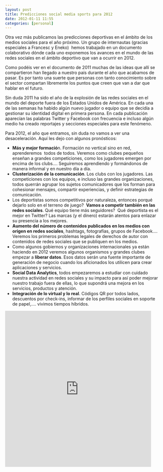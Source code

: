 ```yaml
---
layout: post
title: Predicciones social media sports para 2012
date: 2012-01-11 11:55
categories: [personal]
---
```

Otra vez más publicamos las predicciones deportivas</a> en el ámbito de los medios sociales para el año próximo. Un grupo de internautas (gracias especiales a Francesc y Eneko)  hemos trabajado en un documento colaborativo dónde cada uno exponemos los avances en el mundo de las redes sociales en el ámbito deportivo que van a ocurrir en 2012.

Como podéis ver en el documento de 2011 muchas de las ideas que allí se compartieron han llegado a nuestro país durante el año que acabamos de pasar. Es por tanto una suerte que personas con tanto conocimiento sobre el sector compartan libremente los puntos que creen que van a dar que hablar en el futuro.

Sin duda 2011 ha sido el año de la explosión de las redes sociales en el mundo del deporte fuera de los Estados Unidos de América. En cada una de las semanas ha habido algún nuevo jugador o equipo que se decidía a gestionar su identidad digital en primera persona. En cada publicación aparecían las palabras Twitter y Facebook con frecuencia e incluso algún medio ha creado reportajes y secciones especiales para este fenómeno.

Para 2012, el año que entramos, sin duda no vamos a ver una desaceleración. Aquí les dejo con algunos pronósticos:

- **Más y mejor formació**n. Formación no vertical sino en red, aprenderemos  todos de todos. Veremos como clubes pequeños enseñan a grandes competiciones, como los jugadores emergen por encima de los clubs…. Seguiremos aprendiendo y formándonos de manera informal y en nuestro día a día.  
- **Clusterización de la comunicación**. Los clubs con los jugadores. Las competiciones con los equipos, e incluso las grandes organizaciones, todos querrán agrupar los sujetos comunicadores que los forman para cohesionar mensajes, compartir experiencias, y definir estrategias de comunicación.  
- Los deportistas somos competitivos por naturaleza, entonces porqué dejarlo solo en el terreno de juego?  **Vamos a competir también en las redes sociales**. Qué equipo tiene más seguidores?  Qué deportista es el mejor en Twitter? Las marcas (y el dinero) estarán atentos para enlazar su presencia a los mejores.  
- **Aumento del número de contenidos publicados en los medios con origen en redes sociales**, hashtags, fotografías, grupos de Facebook…. Veremos los primeros problemas legales de derechos de autor con contenidos de redes sociales que se publiquen en los medios.  
- Como algunos gobiernos y organizaciones internacionales ya están haciendo en 2012 veremos algunos organismos y grandes clubes empezar a **liberar datos**. Esos datos serán una fuente importante de generación de negocio cuando los aficionados los utilicen para crear aplicaciones y servicios.  
- **Social Data Analytics**, todos empezaremos a estudiar con cuidado nuestra actividad en redes sociales y su impacto para así poder mejorar nuestro trabajo fuera de ellas, lo que supondrá una mejora en los servicios, productos y atención.  
- **Integración de lo virtual y lo real**. Códigos QR por todos lados, descuentos por check-ins, informar de los perfiles sociales en soporte de papel,…. vivimos tiempos híbridos.</blockquote>  

<iframe src="http://www.slideshare.net/slideshow/embed_code/10939815" width="477" height="510" frameborder="0" marginwidth="0" marginheight="0" scrolling="no"></iframe>
